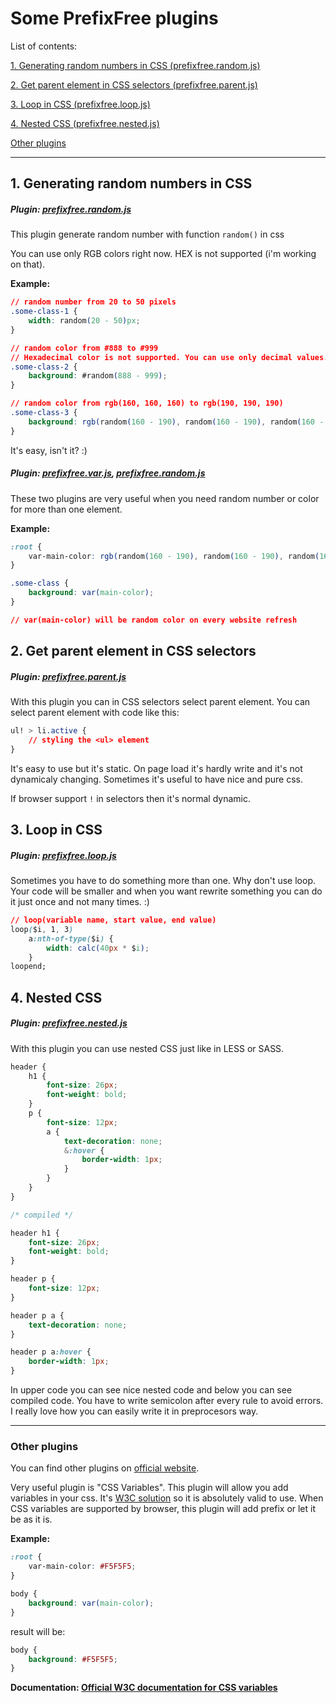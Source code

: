 # Some PrefixFree plugins

List of contents:

[1. Generating random numbers in CSS (prefixfree.random.js)](#1-generating-random-numbers-in-css)

[2. Get parent element in CSS selectors (prefixfree.parent.js)](#2-get-parent-element-in-css-selectors)

[3. Loop in CSS (prefixfree.loop.js)](#3-loop-in-css)

[4. Nested CSS (prefixfree.nested.js)](#4-nested-css)

[Other plugins](#other-plugins)

---

## 1. Generating random numbers in CSS

##### Plugin: [prefixfree.random.js](prefixfree.random.js)

This plugin generate random number with function `random()` in css

You can use only RGB colors right now. HEX is not supported (i'm working on that).

**Example:**

```css
// random number from 20 to 50 pixels
.some-class-1 {
	width: random(20 - 50)px;
}

// random color from #888 to #999
// Hexadecimal color is not supported. You can use only decimal values.
.some-class-2 {
	background: #random(888 - 999);
}

// random color from rgb(160, 160, 160) to rgb(190, 190, 190)
.some-class-3 {
	background: rgb(random(160 - 190), random(160 - 190), random(160 - 190));
}
```

It's easy, isn't it? :)

##### Plugin: [prefixfree.var.js](http://leaverou.github.io/prefixfree/#plugins), [prefixfree.random.js](prefixfree.random.js)

These two plugins are very useful when you need random number or color for more than one element.

**Example:**

```css
:root {
	var-main-color: rgb(random(160 - 190), random(160 - 190), random(160 - 190));
}

.some-class {
	background: var(main-color);
}

// var(main-color) will be random color on every website refresh

```

## 2. Get parent element in CSS selectors

##### Plugin: [prefixfree.parent.js](prefixfree.parent.js)

With this plugin you can in CSS selectors select parent element. You can select parent element with code like this: 

```css
ul! > li.active {
	// styling the <ul> element
}
```

It's easy to use but it's static. On page load it's hardly write and it's not dynamicaly changing. Sometimes it's useful to have nice and pure css.

If browser support `!` in selectors then it's normal dynamic.

## 3. Loop in CSS

##### Plugin: [prefixfree.loop.js](prefixfree.loop.js)

Sometimes you have to do something more than one. Why don't use loop. Your code will be smaller and when you want rewrite something you can do it just once and not many times. :)

```css
// loop(variable name, start value, end value)
loop($i, 1, 3)
	a:nth-of-type($i) {
		width: calc(40px * $i);
	}
loopend;
```

## 4. Nested CSS

##### Plugin: [prefixfree.nested.js](prefixfree.nested.js)

With this plugin you can use nested CSS just like in LESS or SASS.

```css
header {
	h1 {
		font-size: 26px;
		font-weight: bold;
	}
	p {
		font-size: 12px;
		a {
			text-decoration: none;
			&:hover {
				border-width: 1px;
			}
		}
	}
}

/* compiled */

header h1 {
	font-size: 26px;
	font-weight: bold;
}

header p {
	font-size: 12px;
}

header p a {
	text-decoration: none;
}

header p a:hover {
	border-width: 1px;
}

```

In upper code you can see nice nested code and below you can see compiled code. You have to write semicolon after every rule to avoid errors. I really love how you can easily write it in preprocesors way.


---

### Other plugins

You can find other plugins on [official website](http://leaverou.github.io/prefixfree/#plugins).

Very useful plugin is "CSS Variables". This plugin will allow you add variables in your css. It's [W3C solution](http://www.w3.org/TR/css-variables/#defining-variables) so it is absolutely valid to use. When CSS variables are supported by browser, this plugin will add prefix or let it be as it is.

**Example:**

```css
:root {
	var-main-color: #F5F5F5;
}

body {
	background: var(main-color);
}
```

result will be:

```css
body {
	background: #F5F5F5;
}
```

**Documentation: [Official W3C documentation for CSS variables](http://www.w3.org/TR/css-variables/#defining-variables)**
